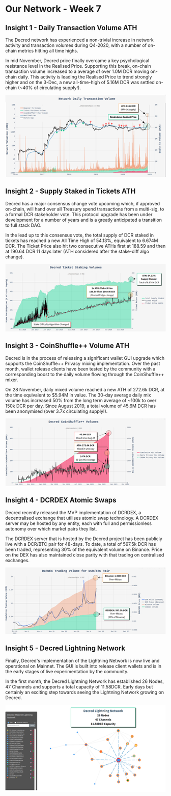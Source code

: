 # Our Network - Week 7


## Insight 1 - Daily Transaction Volume ATH

The Decred network has experienced a non-trivial increase in network activity and transaction volumes during Q4-2020, with a number of on-chain metrics hitting all time highs.

In mid November, Decred price finally overcame a key psychological resistance level in the Realised Price. Supporting this break, on-chain transaction volume increased to a average of over 1.0M DCR moving on-chain daily. This activity is leading the Realised Price to trend strongly higher and on the 3-Dec, a new all-time-high of 5.16M DCR was settled on-chain (~40% of circulating supply!).

![insight_1.png](images/insight_1.png)

## Insight 2 - Supply Staked in Tickets ATH

Decred has a major consensus change vote upcoming which, if approved on-chain, will hand over all Treasury spend transactions from a multi-sig, to a formal DCR stakeholder vote. This protocol upgrade has been under development for a number of years and is a greatly anticipated a transition to full stack DAO.

In the lead up to this consensus vote, the total supply of DCR staked in tickets has reached a new All Time High of 54.13%, equivalent to 6.674M DCR. The Ticket Price also hit two consecutive ATHs first at 188.59 and then at 190.64 DCR 11 days later (ATH considered after the stake-diff algo change).

![insight_2.png](images/insight_2.png)

## Insight 3 - CoinShuffle++ Volume ATH

Decred is in the process of releasing a significant wallet GUI upgrade which supports the CoinShuffle++ Privacy mixing implementation. Over the past month, wallet release clients have been tested by the community with a corresponding boost to the daily volume flowing through the CoinShuffle++ mixer.

On 28 November, daily mixed volume reached a new ATH of 272.6k DCR, at the time equivalent to $5.94M in value. The 30-day average daily mix volume has increased 50% from the long term average of ~100k to over 150k DCR per day. Since August 2019, a total volume of 45.6M DCR has been anonymised (over 3.7x circulating supply!).

![insight_3.png](images/insight_3.png)

## Insight 4 - DCRDEX Atomic Swaps

Decred recently released the MVP implementation of DCRDEX, a decentralised exchange that utilises atomic swap technology. A DCRDEX server may be hosted by any entity, each with full and permissionless autonomy over which market pairs they list.

The DCRDEX server that is hosted by the Decred project has been publicly live with a DCR/BTC pair for 48-days. To date, a total of 597.5k DCR has been traded, representing 30% of the equivalent volume on Binance. Price on the DEX has also maintained close parity with that trading on centralised exchanges.

![insight_4.png](images/insight_4.png)

## Insight 5 - Decred Lightning Network

Finally, Decred's implementation of the Lightning Network is now live and operational on Mainnet. The GUI is built into release client wallets and is in the early stages of live experimentation by the community.

In the first month, the Decred Lightning Network has established 26 Nodes, 47 Channels and supports a total capacity of 11.58DCR. Early days but certainly an exciting step towards seeing the Lightning Network growing on Decred.

![insight_5.png](images/insight_5.png)


